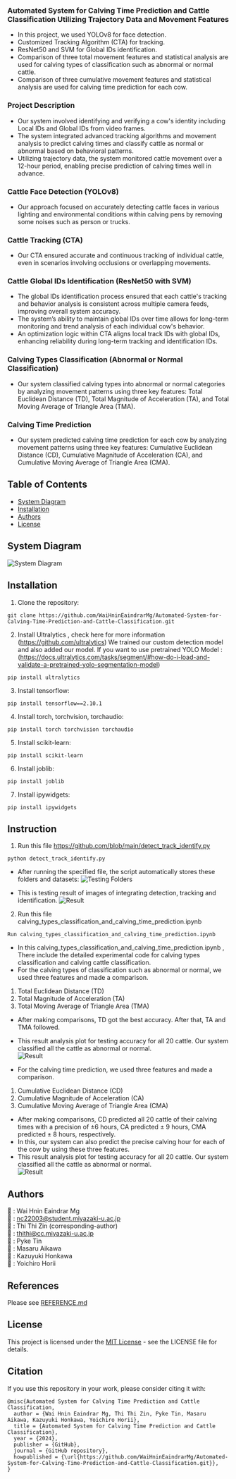 ### Automated System for Calving Time Prediction and Cattle Classification Utilizing Trajectory Data and Movement Features

* In this project, we used YOLOv8 for face detection.<br> 
* Customized Tracking Algorithm (CTA) for tracking.<br> 
* ResNet50 and SVM for Global IDs identification. <br> 
* Comparison of three total movement features and statistical analysis are used for calving types of classification such as abnormal or normal cattle. <br> 
* Comparison of three cumulative movement features and statistical analysis are used for calving time prediction for each cow. <br> 

### Project Description
* Our system involved identifying and verifying a cow's identity including Local IDs and Global IDs from video frames.<br> 
* The system integrated advanced tracking algorithms and movement analysis to predict calving times and classify cattle as normal or abnormal based on behavioral patterns.<br> 
* Utilizing trajectory data, the system monitored cattle movement over a 12-hour period, enabling precise prediction of calving times well in advance.<br> 

### Cattle Face Detection (YOLOv8)
* Our approach focused on accurately detecting cattle faces in various lighting and environmental conditions within calving pens by removing some noises such as person or trucks.<br>

### Cattle Tracking (CTA)
* Our CTA ensured accurate and continuous tracking of individual cattle, even in scenarios involving occlusions or overlapping movements.<br>

### Cattle Global IDs Identification (ResNet50 with SVM)

* The global IDs identification process ensured that each cattle's tracking and behavior analysis is consistent across multiple camera feeds, improving overall system accuracy. <br> 
* The system’s ability to maintain global IDs over time allows for long-term monitoring and trend analysis of each individual cow's behavior.<br> 
* An optimization logic within CTA aligns local track IDs with global IDs, enhancing reliability during long-term tracking and identification IDs.<br> 

### Calving Types Classification (Abnormal or Normal Classification)
* Our system classified calving types into abnormal or normal categories by analyzing movement patterns using three key features: Total Euclidean Distance (TD), Total Magnitude of Acceleration (TA), and Total Moving Average of Triangle Area (TMA).

### Calving Time Prediction
* Our system predicted calving time prediction for each cow by analyzing movement patterns using three key features: Cumulative Euclidean Distance (CD), Cumulative Magnitude of Acceleration (CA), and Cumulative Moving Average of Triangle Area (CMA).

## Table of Contents
- [System Diagram](#system-diagram)
- [Installation](#installation)
- [Authors](#authors)
- [License](#license)

## System Diagram
![System Diagram](https://github.com/WaiHninEaindrarMg/Automated-System-for-Calving-Time-Prediction-and-Cattle-Classification/blob/main/results/overview.png)

## Installation
1. Clone the repository:
```
git clone https://github.com/WaiHninEaindrarMg/Automated-System-for-Calving-Time-Prediction-and-Cattle-Classification.git
```

2. Install Ultralytics , check here for more information (https://github.com/ultralytics)
We trained our custom detection model and also added our model. If you want to use pretrained YOLO Model : (https://docs.ultralytics.com/tasks/segment/#how-do-i-load-and-validate-a-pretrained-yolo-segmentation-model)
```
pip install ultralytics
```

3. Install tensorflow:
```
pip install tensorflow==2.10.1
```

4. Install torch, torchvision, torchaudio:
```
pip install torch torchvision torchaudio
```

5. Install scikit-learn:
```
pip install scikit-learn
```

6. Install joblib:
```
pip install joblib
```

7. Install ipywidgets:
```
pip install ipywidgets
```

## Instruction
1. Run this file https://github.com/blob/main/detect_track_identify.py
```
python detect_track_identify.py
```
* After running the specified file, the script automatically stores these folders and datasets:
![Testing Folders](https://github.com/WaiHninEaindrarMg/Automated-System-for-Calving-Time-Prediction-and-Cattle-Classification/blob/main/results/testing_folders.png)

* This is testing result of images of integrating detection, tracking and identification.
![Result](https://github.com/WaiHninEaindrarMg/Automated-System-for-Calving-Time-Prediction-and-Cattle-Classification/blob/main/results/testing_results.gif)


2. Run this file calving_types_classification_and_calving_time_prediction.ipynb
```
Run calving_types_classification_and_calving_time_prediction.ipynb
```
* In this calving_types_classification_and_calving_time_prediction.ipynb , There include the detailed experimental code for calving types classification and calving cattle classification. <br>
* For the calving types of classification such as abnormal or normal, we used three features and made a comparison.<br>
1. Total Euclidean Distance (TD)<br>
2. Total Magnitude of Acceleration (TA)<br>
3. Total Moving Average of Triangle Area (TMA)<br>
* After making comparisons, TD got the best accuracy. After that, TA and TMA followed. <br>
* This result analysis plot for testing accuracy for all 20 cattle. Our system classified all the cattle as abnormal or normal.<br>
![Result](https://github.com/WaiHninEaindrarMg/Automated-System-for-Calving-Time-Prediction-and-Cattle-Classification/blob/main/results/cattle_classification.gif)<br>


* For the calving time prediction, we used three features and made a comparison.<br>
1. Cumulative Euclidean Distance (CD)<br>
2. Cumulative Magnitude of Acceleration (CA)<br>
3. Cumulative Moving Average of Triangle Area (CMA)<br>
* After making comparisons, CD predicted all 20 cattle of their calving times with a precision of ±6 hours,  CA predicted ± 9 hours,  CMA predicted ± 8  hours, respectively. <br>
* In this, our system can also predict the precise calving hour for each of the cow by using these three features. <br>
* This result analysis plot for testing accuracy for all 20 cattle. Our system classified all the cattle as abnormal or normal.<br>
![Result](https://github.com/WaiHninEaindrarMg/Automated-System-for-Calving-Time-Prediction-and-Cattle-Classification/blob/main/results/calving_time_prediction.gif)<br>


##
## Authors
👤 : Wai Hnin Eaindrar Mg  <br> 
📧 : [nc22003@student.miyazaki-u.ac.jp](mailto:nc22003@student.miyazaki-u.ac.jp) <br> 
👤 : Thi Thi Zin (corresponding-author)<br> 
📧 : [thithi@cc.miyazaki-u.ac.jp](mailto:thithi@cc.miyazaki-u.ac.jp) <br> 
👤 : Pyke Tin <br> 
👤 : Masaru Aikawa <br> 
👤 : Kazuyuki Honkawa  <br> 
👤 : Yoichiro Horii <br> 

## References
Please see [REFERENCE.md](https://github.com/WaiHninEaindrarMg/Automated-System-for-Calving-Time-Prediction-and-Cattle-Classification/blob/main/REFERENCE.md)

## License
This project is licensed under the [MIT License](https://github.com/WaiHninEaindrarMg/Automated-System-for-Calving-Time-Prediction-and-Cattle-Classification/blob/main/LICENSE) - see the LICENSE file for details.


## Citation
If you use this repository in your work, please consider citing it with:
```
@misc{Automated System for Calving Time Prediction and Cattle Classification,
  author = {Wai Hnin Eaindrar Mg, Thi Thi Zin, Pyke Tin, Masaru Aikawa, Kazuyuki Honkawa, Yoichiro Horii},
  title = {Automated System for Calving Time Prediction and Cattle Classification},
  year = {2024},
  publisher = {GitHub},
  journal = {GitHub repository},
  howpublished = {\url{https://github.com/WaiHninEaindrarMg/Automated-System-for-Calving-Time-Prediction-and-Cattle-Classification.git}},
}
```

